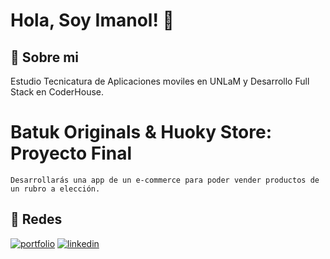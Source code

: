 
# Hola, Soy Imanol! 👋


## 🚀 Sobre mi
Estudio Tecnicatura de Aplicaciones moviles en UNLaM y Desarrollo Full Stack en CoderHouse. 

# Batuk Originals & Huoky Store: Proyecto Final 
    Desarrollarás una app de un e-commerce para poder vender productos de un rubro a elección.

## 🔗 Redes
[![portfolio](https://img.shields.io/badge/my_portfolio-000?style=for-the-badge&logo=ko-fi&logoColor=white)](https://www.linkedin.com/in/imanol-valenzuela-eguez/)
[![linkedin](https://img.shields.io/badge/linkedin-0A66C2?style=for-the-badge&logo=linkedin&logoColor=white)](https://www.linkedin.com/in/imanol-valenzuela-eguez/)